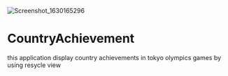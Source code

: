 ![Screenshot_1630165296](https://user-images.githubusercontent.com/80788290/131223291-8a89dcbf-e7d2-42e5-9fb2-d5162648ec2d.png)
# CountryAchievement
this application display country achievements in tokyo olympics games by using resycle view 
